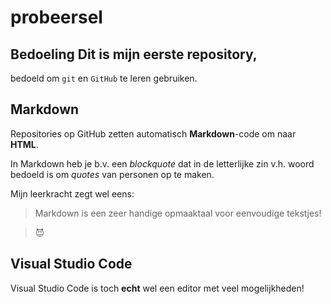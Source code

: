 # probeersel

## Bedoeling Dit is mijn eerste repository, 
bedoeld om `git` en `GitHub` te leren gebruiken.

## Markdown 
Repositories op GitHub zetten automatisch **Markdown**-code om naar **HTML**.

In Markdown heb je b.v. een *blockquote* dat in de letterlijke zin v.h. woord bedoeld is om *quotes* van personen op te maken.

Mijn leerkracht zegt wel eens: 
> Markdown is een zeer handige opmaaktaal voor eenvoudige tekstjes! 

> :smiling_imp:

## Visual Studio Code
Visual Studio Code is toch **echt** wel een editor met veel mogelijkheden!